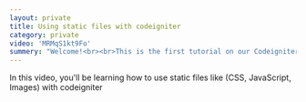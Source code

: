 ```yaml
---
layout: private
title: Using static files with codeigniter
category: private
video: 'MRMqS1kt9Fo'
summery: "Welcome!<br><br>This is the first tutorial on our Codeigniter Tutorial Collection. <br>And this is tutorial for your week 1. Have fun!"
---
```


In this video, you'll be learning how to use static files like (CSS, JavaScript, Images) with codeigniter